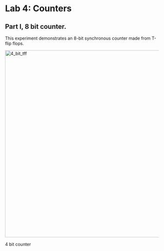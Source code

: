 
# Lab 4: Counters

## Part I, 8 bit counter.

This experiment demonstrates an 8-bit synchronous counter made from T-flip flops.

<img width="602" height="613" alt="4_bit_tff" src="https://github.com/user-attachments/assets/eda9d012-575e-427d-a811-0a153da486a8" />

4 bit counter
